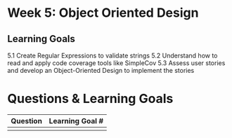 # Week 5: Object Oriented Design
## Learning Goals
5.1  Create Regular Expressions to validate strings
5.2  Understand how to read and apply code coverage tools like SimpleCov
5.3  Assess user stories and develop an Object-Oriented Design to implement the stories



# Questions & Learning Goals
| Question | Learning Goal #|
|:--------:|-------------------
|          |   |
